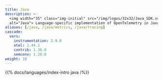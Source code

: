 ```yaml
---
title: Java
description: >-
  <img width="35" class="img-initial" src="/img/logos/32x32/Java_SDK.svg"
  alt="Java"> Language-specific implementation of OpenTelemetry in Java.
aliases: [/java, /java/metrics, /java/tracing]
cascade:
  vers:
    instrumentation: 2.9.0
    otel: 1.44.1
    contrib: 1.38.0
    semconv: 1.28.0
weight: 18
---
```


{{% docs/languages/index-intro java /%}}
